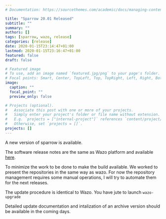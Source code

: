 ```yaml
---
# Documentation: https://sourcethemes.com/academic/docs/managing-content/

title: "Sparrow 20.01 Released"
subtitle: ""
summary: ""
authors: []
tags: [sparrow, wazo, release]
categories: [release]
date: 2020-01-15T23:14:47+01:00
lastmod: 2020-01-15T23:16:47+01:00
featured: false
draft: false

# Featured image
# To use, add an image named `featured.jpg/png` to your page's folder.
# Focal points: Smart, Center, TopLeft, Top, TopRight, Left, Right, BottomLeft, Bottom, BottomRight.
image:
  caption: ""
  focal_point: ""
  preview_only: false

# Projects (optional).
#   Associate this post with one or more of your projects.
#   Simply enter your project's folder or file name without extension.
#   E.g. `projects = ["internal-project"]` references `content/project/deep-learning/index.md`.
#   Otherwise, set `projects = []`.
projects: []
---
```

A new version of sparrow is available.

The software release notes are the same as Wazo platform and available [here](https://wazo-platform.org/blog/sprint-review-2001).

To minimize the work to be done to make the build available. We worked to present the repositories in the same way as wazo. For now the repository management requires some manual operations, I will try to automate them for the next releases.

The update procedure is identical to Wazo.
You have jute to launch `wazo-upgrade`

Detailed update documentation and intalization of an archive version should be available in the coming days.
